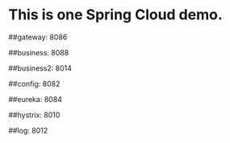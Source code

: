 # This is one Spring Cloud demo.

##gateway:     8086

##business:    8088

##business2:   8014



##config:      8082

##eureka:      8084

##hystrix:     8010

##log:         8012
